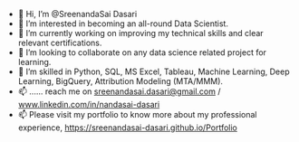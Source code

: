 - 👋 Hi, I’m @SreenandaSai Dasari             
- 👀 I’m interested in becoming an all-round Data Scientist.                     
- 🌱 I’m currently working on improving my technical skills and clear relevant certifications.                       
- 💞️ I’m looking to collaborate on any data science related project for learning.                   
- 💞️ I’m skilled in Python, SQL, MS Excel, Tableau, Machine Learning, Deep Learning, BigQuery, Attribution Modeling (MTA/MMM).         
- 📫 ...... reach me on sreenandasai.dasari@gmail.com / www.linkedin.com/in/nandasai-dasari     
- 📫 Please visit my portfolio to know more about my professional experience, https://sreenandasai-dasari.github.io/Portfolio    
    
  
  
<!---   
SreenandaSai-Dasari/SreenandaSai-Dasari is a ✨ special ✨ repository because its `README.md` (this file) appears on your GitHub profile.
You can click the Preview link to take a look at your changes.
--->
